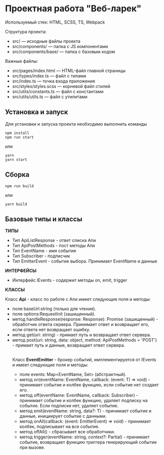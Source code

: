 # Проектная работа "Веб-ларек"

Используемый стек: HTML, SCSS, TS, Webpack

Структура проекта:
- src/ — исходные файлы проекта
- src/components/ — папка с JS компонентами
- src/components/base/ — папка с базовым кодом

Важные файлы:
- src/pages/index.html — HTML-файл главной страницы
- src/types/index.ts — файл с типами
- src/index.ts — точка входа приложения
- src/styles/styles.scss — корневой файл стилей
- src/utils/constants.ts — файл с константами
- src/utils/utils.ts — файл с утилитами

## Установка и запуск
Для установки и запуска проекта необходимо выполнить команды

```
npm install
npm run start
```

или

```
yarn
yarn start
```
## Сборка

```
npm run build
```

или

```
yarn build
```
## Базовые типы и классы

**ТИПЫ**

- Тип ApiListResponse<Type> - ответ списка Апи
- Тип ApiPostMethods - пост методы Апи
- Тип EventName - имя события
- Тип Subscriber - подписчик
- Тип EmitterEvent - событие выбора. Принимает EventName и данные 

**ИНТЕРФЕЙСЫ**

- Интерфейс IEvents - содержит методы on, emit, trigger

**КЛАССЫ**

Класс **Api** - класс по работе с Апи имеет следующие поля и методы:
  - поле baseUrl:string (только для чтения).
  - поле options:RequestInit (зашищенный).
  - метод handleResponse(response: Response): Promise<object> (зашищенный) - обработчик ответа сервера. Принимает ответ и возвращает его, если ответа нет возвращает ошибку.
  - метод get(uri: string) - примает путь и возвращает ответ сервера.
  - метод post(uri: string, data: object, method: ApiPostMethods = 'POST') - примает путь и данные, возвращает ответ сервера.
##
Класс **EventEmitter** - брокер событий, имплементируется от IEvents и имеет следующие поля и методы:
  - поле events: Map<EventName, Set<Subscriber>> (абстрактный).
  - метод on<T extends object>(eventName: EventName, callback: (event: T) => void) - принимает событие и колбек функцию, если событие нет создает его.
  - метод off(eventName: EventName, callback: Subscriber) -  принимает событие и колбек функцию, удаляет подписку на событие. Если подписки нет, удаляет событие.
  - метод emit<T extends object>(eventName: string, data?: T) - принимает событие и данные, инициирует событие с данными.
  - метод onAll(callback: (event: EmitterEvent) => void) - принимает колбек, подписывает на все событие.
  - метод offAll() - сбрасывает все обработчики.
  - метод trigger<T extends object>(eventName: string, context?: Partial<T>) - принимает событие, возвращает функцию триггера генерирующий событие при вызове.

